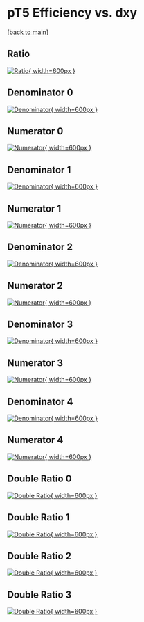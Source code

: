 # pT5 Efficiency vs. dxy

[[back to main](./)]



## Ratio

[![Ratio](../mtv/var/pT5_loweta_321_-1_eff_dxy.png){ width=600px }](../mtv/var/pT5_loweta_321_-1_eff_dxy.pdf)

## Denominator 0

[![Denominator](../mtv/den/pT5_loweta_321_-1_eff_dxy_den0.png){ width=600px }](../mtv/den/pT5_loweta_321_-1_eff_dxy_den0.pdf)

## Numerator 0

[![Numerator](../mtv/num/pT5_loweta_321_-1_eff_dxy_num0.png){ width=600px }](../mtv/num/pT5_loweta_321_-1_eff_dxy_num0.pdf)

## Denominator 1

[![Denominator](../mtv/den/pT5_loweta_321_-1_eff_dxy_den1.png){ width=600px }](../mtv/den/pT5_loweta_321_-1_eff_dxy_den1.pdf)

## Numerator 1

[![Numerator](../mtv/num/pT5_loweta_321_-1_eff_dxy_num1.png){ width=600px }](../mtv/num/pT5_loweta_321_-1_eff_dxy_num1.pdf)

## Denominator 2

[![Denominator](../mtv/den/pT5_loweta_321_-1_eff_dxy_den2.png){ width=600px }](../mtv/den/pT5_loweta_321_-1_eff_dxy_den2.pdf)

## Numerator 2

[![Numerator](../mtv/num/pT5_loweta_321_-1_eff_dxy_num2.png){ width=600px }](../mtv/num/pT5_loweta_321_-1_eff_dxy_num2.pdf)

## Denominator 3

[![Denominator](../mtv/den/pT5_loweta_321_-1_eff_dxy_den3.png){ width=600px }](../mtv/den/pT5_loweta_321_-1_eff_dxy_den3.pdf)

## Numerator 3

[![Numerator](../mtv/num/pT5_loweta_321_-1_eff_dxy_num3.png){ width=600px }](../mtv/num/pT5_loweta_321_-1_eff_dxy_num3.pdf)

## Denominator 4

[![Denominator](../mtv/den/pT5_loweta_321_-1_eff_dxy_den4.png){ width=600px }](../mtv/den/pT5_loweta_321_-1_eff_dxy_den4.pdf)

## Numerator 4

[![Numerator](../mtv/num/pT5_loweta_321_-1_eff_dxy_num4.png){ width=600px }](../mtv/num/pT5_loweta_321_-1_eff_dxy_num4.pdf)

## Double Ratio 0

[![Double Ratio](../mtv/ratio/pT5_loweta_321_-1_eff_dxy_ratio0.png){ width=600px }](../mtv/ratio/pT5_loweta_321_-1_eff_dxy_ratio0.pdf)

## Double Ratio 1

[![Double Ratio](../mtv/ratio/pT5_loweta_321_-1_eff_dxy_ratio1.png){ width=600px }](../mtv/ratio/pT5_loweta_321_-1_eff_dxy_ratio1.pdf)

## Double Ratio 2

[![Double Ratio](../mtv/ratio/pT5_loweta_321_-1_eff_dxy_ratio2.png){ width=600px }](../mtv/ratio/pT5_loweta_321_-1_eff_dxy_ratio2.pdf)

## Double Ratio 3

[![Double Ratio](../mtv/ratio/pT5_loweta_321_-1_eff_dxy_ratio3.png){ width=600px }](../mtv/ratio/pT5_loweta_321_-1_eff_dxy_ratio3.pdf)

